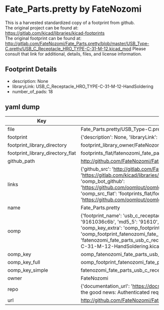 # Fate_Parts.pretty by FateNozomi  
This is a harvested standardized copy of a footprint from github.  
The original project can be found at:  
https://gitlab.com/kicad/libraries/kicad-footprints  
The original footprint can be found at:
http://gitlab.com/FateNozomi/Fate_Parts.pretty/blob/master/USB_Type-C.pretty/USB_C_Receptacle_HRO_TYPE-C-31-M-12.kicad_mod
Please consult that link for additional, details, files, and license information.  
## Footprint Details
* description: None  
* libraryLink: USB_C_Receptacle_HRO_TYPE-C-31-M-12-HandSoldering  
* number_of_pads: 18  
## yaml dump  
| Key | Value |  
| --- | --- |  
| file | Fate_Parts.pretty/USB_Type-C.pretty/USB_C_Receptacle_HRO_TYPE-C-31-M-12-HandSoldering.kicad_mod |  
| footprint | {'description': None, 'libraryLink': 'USB_C_Receptacle_HRO_TYPE-C-31-M-12-HandSoldering', 'number_of_pads': 18} |  
| footprint_library_directory | footprint_library_owner/FateNozomi_Fate_Parts.pretty |  
| footprint_library_directory_flat | footprints_flat/fatenozomi_fate_parts_usb_c_receptacle_hro_type_c_31_m_12_handsoldering/working |  
| github_path | http://github.com/FateNozomi/Fate_Parts.pretty/blob/master/USB_Type-C.pretty/USB_C_Receptacle_HRO_TYPE-C-31-M-12-HandSoldering.kicad_mod |  
| links | {'github_src': 'http://gitlab.com/FateNozomi/Fate_Parts.pretty/blob/master/USB_Type-C.pretty/USB_C_Receptacle_HRO_TYPE-C-31-M-12.kicad_mod', 'github_src_repo': 'https://gitlab.com/kicad/libraries/kicad-footprints', 'oomp_bot': 'footprints/fatenozomi_fate_parts_usb_c_receptacle_hro_type_c_31_m_12_handsoldering/working', 'oomp_bot_github': 'https://github.com/oomlout/oomlout_oomp_footprint_bot/tree/main/footprints/fatenozomi_fate_parts_usb_c_receptacle_hro_type_c_31_m_12_handsoldering/working', 'oomp_src_flat': 'footprints_flat/footprints_flat/fatenozomi_fate_parts_usb_c_receptacle_hro_type_c_31_m_12_handsoldering/working', 'oomp_src_flat_github': 'https://github.com/oomlout/oomlout_oomp_footprint_src/tree/main/footprints_flat/fatenozomi_fate_parts_usb_c_receptacle_hro_type_c_31_m_12_handsoldering/working'} |  
| name | Fate_Parts.pretty |  
| oomp | {'footprint_name': 'usb_c_receptacle_hro_type_c_31_m_12_handsoldering', 'library_name': 'fate_parts', 'md5': '9161036c6bf095313c206c0e0b976706', 'md5_10': '9161036c6b', 'md5_5': '91610', 'md5_6': '916103', 'oomp_key': 'oomp_fatenozomi_fate_parts_usb_c_receptacle_hro_type_c_31_m_12_handsoldering', 'oomp_key_extra': 'oomp_footprint_fatenozomi_fate_parts_usb_c_receptacle_hro_type_c_31_m_12_handsoldering', 'oomp_key_full': 'oomp_footprint_fatenozomi_fate_parts_usb_c_receptacle_hro_type_c_31_m_12_handsoldering_916103', 'oomp_key_simple': 'fatenozomi_fate_parts_usb_c_receptacle_hro_type_c_31_m_12_handsoldering', 'original_filename': 'Fate_Parts.pretty/USB_Type-C.pretty/USB_C_Receptacle_HRO_TYPE-C-31-M-12-HandSoldering.kicad_mod', 'owner_name': 'fatenozomi'} |  
| oomp_key | oomp_fatenozomi_fate_parts_usb_c_receptacle_hro_type_c_31_m_12_handsoldering |  
| oomp_key_full | oomp_footprint_fatenozomi_fate_parts_usb_c_receptacle_hro_type_c_31_m_12_handsoldering |  
| oomp_key_simple | fatenozomi_fate_parts_usb_c_receptacle_hro_type_c_31_m_12_handsoldering |  
| owner | FateNozomi |  
| repo | {'documentation_url': 'https://docs.github.com/rest/overview/resources-in-the-rest-api#rate-limiting', 'message': "API rate limit exceeded for 84.66.173.59. (But here's the good news: Authenticated requests get a higher rate limit. Check out the documentation for more details.)"} |  
| url | http://github.com/FateNozomi/Fate_Parts.pretty |  

